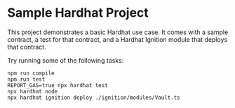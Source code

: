 # Sample Hardhat Project

This project demonstrates a basic Hardhat use case. It comes with a sample contract, a test for that contract, and a Hardhat Ignition module that deploys that contract.

Try running some of the following tasks:

```shell
npm run compile
npm run test
REPORT_GAS=true npx hardhat test
npx hardhat node
npx hardhat ignition deploy ./ignition/modules/Vault.ts
```
